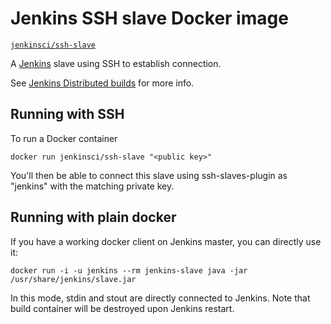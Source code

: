 # Jenkins SSH slave Docker image

[`jenkinsci/ssh-slave`](https://hub.docker.com/r/jenkinsci/ssh-slave/)

A [Jenkins](https://jenkins-ci.org) slave using SSH to establish connection.

See [Jenkins Distributed builds](https://wiki.jenkins-ci.org/display/JENKINS/Distributed+builds) for more info.

## Running with SSH

To run a Docker container

    docker run jenkinsci/ssh-slave "<public key>"

You'll then be able to connect this slave using ssh-slaves-plugin as "jenkins" with the matching private key.

## Running with plain docker

If you have a working docker client on Jenkins master, you can directly use it:

    docker run -i -u jenkins --rm jenkins-slave java -jar /usr/share/jenkins/slave.jar

In this mode, stdin and stout are directly connected to Jenkins. Note that build container will be destroyed upon Jenkins restart.

